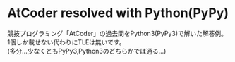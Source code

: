 <h1>AtCoder resolved with Python(PyPy)</h1>
<p>
  競技プログラミング「AtCoder」の過去問をPython3(PyPy3)で解いた解答例。<br>
  1個しか載せない代わりにTLEは無いです。<br>
  (多分…少なくともPyPy3,Python3のどちらかでは通る…)
</p>
